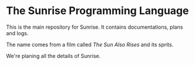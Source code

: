 # The Sunrise Programming Language

This is the main repository for Sunrise. It contains documentations, plans and logs.

The name comes from a film called *The Sun Also Rises* and its sprits.

We're planing all the details of Sunrise.
